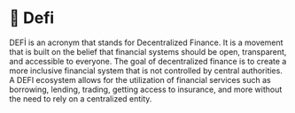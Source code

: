 # 🤌 Defi

DEFİ is an acronym that stands for Decentralized Finance. It is a movement that is built on the belief that financial systems should be open, transparent, and accessible to everyone. The goal of decentralized finance is to create a more inclusive financial system that is not controlled by central authorities. A DEFI ecosystem allows for the utilization of financial services such as borrowing, lending, trading, getting access to insurance, and more without the need to rely on a centralized entity.
